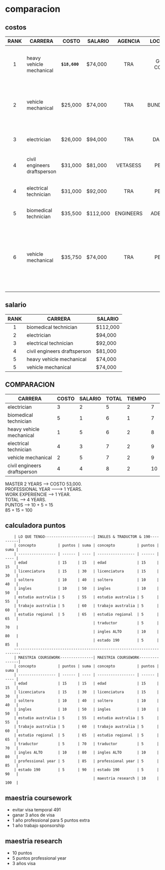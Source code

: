 # comparacion

## costos

| RANK | CARRERA                      | COSTO         | SALARIO  |  AGENCIA  |  LOCATION  | DEGREE                                                                                                                                              |
| :--: | ---------------------------- | ------------- | -------- | :-------: | :--------: | --------------------------------------------------------------------------------------------------------------------------------------------------- |
|  1   | heavy vehicle mechanical     | **`$18,600`** | $74,000  |    TRA    | GOLD COAST | `Certificate III` in Heavy Commercial Vehicle Mechanical Technology                                                                                 |
|  2   | vehicle mechanical           | $25,000       | $74,000  |    TRA    | BUNDABERG  | `Certificate III` in Light Vehicle Mechanical Technology +<br>IV in Automotive Mechanical Overhauling                                               |
|  3   | electrician                  | $26,000       | $94,000  |    TRA    |   DARWIN   | `Certificate III` in Electrotechnology Electrician                                                                                                  |
|  4   | civil engineers draftsperson | $31,000       | $81,000  | VETASESS  |   PERTH    | `Diploma` of Civil and Structural Engineering + Advanced                                                                                            |
|  4   | electrical technician        | $31,000       | $92,000  |    TRA    |   PERTH    | `Advanced Diploma` of Engineering Technology Electrical                                                                                             |
|  5   | biomedical technician        | $35,500       | $112,000 | ENGINEERS |  ADELAIDE  | `Associate Degree` in Biomedical Engineering                                                                                                        |
|  6   | vehicle mechanical           | $35,750       | $74,000  |    TRA    |   PERTH    | `Certificate III` in Light Vehicle Mechanical Technology + `Certificate IV` in Automotive Mechanical Diagnosis + `Diploma` of Automotive Technology |

## salario

| RANK | CARRERA                      | SALARIO  |
| :--: | ---------------------------- | -------- |
|  1   | biomedical technician        | $112,000 |
|  2   | electrician                  | $94,000  |
|  3   | electrical technician        | $92,000  |
|  4   | civil engineers draftsperson | $81,000  |
|  5   | heavy vehicle mechanical     | $74,000  |
|  5   | vehicle mechanical           | $74,000  |

## COMPARACION

| CARRERA                      | COSTO | SALARIO | TOTAL | TIEMPO |     |
| ---------------------------- | ----- | ------- | ----- | ------ | --- |
| electrician                  | 3     | 2       | 5     | 2      | 7   |
| biomedical technician        | 5     | 1       | 6     | 1      | 7   |
| heavy vehicle mechanical     | 1     | 5       | 6     | 2      | 8   |
| electrical technician        | 4     | 3       | 7     | 2      | 9   |
| vehicle mechanical           | 2     | 5       | 7     | 2      | 9   |
| civil engineers draftsperson | 4     | 4       | 8     | 2      | 10  |

MASTER 2 YEARS --> COSTO 53,000.  
PROFESSIONAL YEAR ---> 1 YEARS.  
WORK EXPERIENCIE --> 1 YEAR.  
TOTAL --> 4 YEARS.  
PUNTOS --> 10 + 5 = 15  
85 + 15 = 100

## calculadora puntos

        | LO QUE TENGO----------------------| INGLES & TRADUCTOR & 190----------|
        | concepto          | puntos | suma | concepto          | puntos | suma |
        | ----------------- | ------ | ---- | ----------------- | ------ | ---- |
        | edad              | 15     | 15   | edad              | 15     | 15   |
        | licenciatura      | 15     | 30   | licenciatura      | 15     | 30   |
        | soltero           | 10     | 40   | soltero           | 10     | 40   |
        | ingles            | 10     | 50   | ingles            | 10     | 50   |
        | estudio australia | 5      | 55   | estudio australia | 5      | 55   |
        | trabajo australia | 5      | 60   | trabajo australia | 5      | 60   |
        | estudio regional  | 5      | 65   | estudio regional  | 5      | 65   |
                                            | traductor         | 5      | 70   |
                                            | ingles ALTO       | 10     | 80   |
                                            | estado 190        | 5      | 85   |
        -------------------------------------------------------------------------
        | MAESTRIA COURSEWORK---------------| MAESTRIA COURSEWORK---------------|
        | concepto          | puntos | suma | concepto          | puntos | suma |
        | ----------------- | ------ | ---- | ----------------- | ------ | ---- |
        | edad              | 15     | 15   | edad              | 15     | 15   |
        | licenciatura      | 15     | 30   | licenciatura      | 15     | 30   |
        | soltero           | 10     | 40   | soltero           | 10     | 40   |
        | ingles            | 10     | 50   | ingles            | 10     | 50   |
        | estudio australia | 5      | 55   | estudio australia | 5      | 55   |
        | trabajo australia | 5      | 60   | trabajo australia | 5      | 60   |
        | estudio regional  | 5      | 65   | estudio regional  | 5      | 65   |
        | traductor         | 5      | 70   | traductor         | 5      | 70   |
        | ingles ALTO       | 10     | 80   | ingles ALTO       | 10     | 80   |
        | professional year | 5      | 85   | professional year | 5      | 85   |
        | estado 190        | 5      | 90   | estado 190        | 5      | 90   |
                                            | maestria research | 10     | 100  |

## maestria coursework

- evitar visa temporal 491
- ganar 3 años de visa
- 1 año professional para 5 puntos extra
- 1 año trabajo sponsorship

## maestria research

- 10 puntos
- 5 puntos professional year
- 3 años visa
